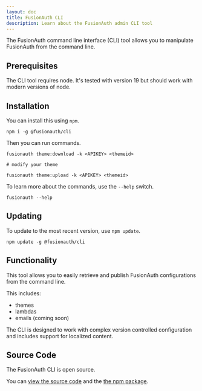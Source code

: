 ```yaml
---
layout: doc
title: FusionAuth CLI
description: Learn about the FusionAuth admin CLI tool
---
```


The FusionAuth command line interface (CLI) tool allows you to manipulate FusionAuth from the command line.

## Prerequisites

The CLI tool requires node. It's tested with version 19 but should work with modern versions of node.

## Installation

You can install this using `npm`.

```
npm i -g @fusionauth/cli
```

Then you can run commands.

```
fusionauth theme:download -k <APIKEY> <themeid>

# modify your theme

fusionauth theme:upload -k <APIKEY> <themeid>
```

To learn more about the commands, use the `--help` switch.

```
fusionauth --help
```

## Updating 

To update to the most recent version, use `npm update`.

```
npm update -g @fusionauth/cli
```

## Functionality

This tool allows you to easily retrieve and publish FusionAuth configurations from the command line.

This includes:

* themes
* lambdas
* emails (coming soon)

The CLI is designed to work with complex version controlled configuration and includes support for localized content.

## Source Code

The FusionAuth CLI is open source.

You can [view the source code](https://github.com/FusionAuth/fusionauth-node-cli) and the [the npm package](https://www.npmjs.com/package/@fusionauth/cli).
